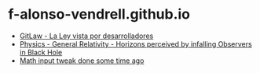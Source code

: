 # f-alonso-vendrell.github.io

* [GitLaw - La Ley vista por desarrolladores](./gitlaw)
* [Physics - General Relativity - Horizons perceived by infalling Observers in Black Hole](GR-Signal-Boundaries)
* [Math input tweak done some time ago](./math-input)
